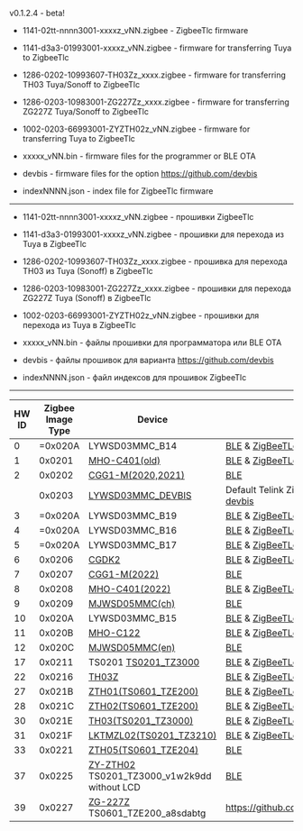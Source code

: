 
v0.1.2.4 - beta!

* 1141-02tt-nnnn3001-xxxxz_vNN.zigbee - ZigbeeTlc firmware
* 1141-d3a3-01993001-xxxxz_vNN.zigbee - firmware for transferring Tuya to ZigbeeTlc
* 1286-0202-10993607-TH03Zz_xxxx.zigbee - firmware for transferring TH03 Tuya/Sonoff to ZigbeeTlc
* 1286-0203-10983001-ZG227Zz_xxxx.zigbee - firmware for transferring ZG227Z Tuya/Sonoff to ZigbeeTlc
* 1002-0203-66993001-ZYZTH02z_vNN.zigbee - firmware for transferring Tuya to ZigbeeTlc

* xxxxx_vNN.bin - firmware files for the programmer or BLE OTA

* devbis - firmware files for the option https://github.com/devbis

* indexNNNN.json - index file for ZigbeeTlc firmware

---

* 1141-02tt-nnnn3001-xxxxz_vNN.zigbee - прошивки ZigbeeTlc
* 1141-d3a3-01993001-xxxxz_vNN.zigbee - прошивки для перехода из Tuya в ZigbeeTlc
* 1286-0202-10993607-TH03Zz_xxxx.zigbee - прошивка для перехода TH03 из Tuya (Sonoff) в ZigbeeTlc
* 1286-0203-10983001-ZG227Zz_xxxx.zigbee - прошивки для перехода ZG227Z Tuya (Sonoff) в ZigbeeTlc
* 1002-0203-66993001-ZYZTH02z_vNN.zigbee - прошивки для перехода из Tuya в ZigbeeTlc
* xxxxx_vNN.bin - файлы прошивки для программатора или BLE OTA

* devbis - файлы прошивок для варианта https://github.com/devbis

* indexNNNN.json - файл индексов для прошивок ZigbeeTlc

---

| HW ID | Zigbee Image Type | Device | Note
|--|--|--|--|
|  0 | =0x020A | LYWSD03MMC_B14    | [BLE](https://github.com/pvvx/ATC_MiThermometer) & [ZigBeeTLc](https://github.com/pvvx/ZigbeeTLc) |
|  1 | 0x0201 | [MHO-C401(old)](https://pvvx.github.io/MHO_C401) | [BLE](https://github.com/pvvx/ATC_MiThermometer) & [ZigBeeTLc](https://github.com/pvvx/ZigbeeTLc) |
|  2 | 0x0202 | [CGG1-M(2020,2021)](https://pvvx.github.io/CGG1) | [BLE](https://github.com/pvvx/ATC_MiThermometer) |
|    | 0x0203 | [LYWSD03MMC_DEVBIS](https://github.com/devbis/z03mmc) | Default Telink Zigbee SDK and [old version from devbis](https://github.com/devbis/z03mmc) |
|  3 | =0x020A | LYWSD03MMC_B19	  | [BLE](https://github.com/pvvx/ATC_MiThermometer) & [ZigBeeTLc](https://github.com/pvvx/ZigbeeTLc) |
|  4 | =0x020A  | LYWSD03MMC_B16    | [BLE](https://github.com/pvvx/ATC_MiThermometer) & [ZigBeeTLc](https://github.com/pvvx/ZigbeeTLc) | 
|  5 | =0x020A | LYWSD03MMC_B17    | [BLE](https://github.com/pvvx/ATC_MiThermometer) & [ZigBeeTLc](https://github.com/pvvx/ZigbeeTLc) |
|  6 | 0x0206 | [CGDK2](https://pvvx.github.io/CGDK2) | [BLE](https://github.com/pvvx/ATC_MiThermometer) & [ZigBeeTLc](https://github.com/pvvx/ZigbeeTLc) |
|  7 | 0x0207  | [CGG1-M(2022)](https://pvvx.github.io/CGG1_2022) | [BLE](https://github.com/pvvx/ATC_MiThermometer) |
|  8 | 0x0208 | [MHO-C401(2022)](https://pvvx.github.io/MHO_C401N) | [BLE](https://github.com/pvvx/ATC_MiThermometer) & [ZigBeeTLc](https://github.com/pvvx/ZigbeeTLc) |
|  9 | 0x0209 | [MJWSD05MMC(ch)](https://pvvx.github.io/MJWSD05MMC) | [BLE](https://github.com/pvvx/ATC_MiThermometer) |
| 10 | 0x020A | LYWSD03MMC_B15    | [BLE](https://github.com/pvvx/ATC_MiThermometer) & [ZigBeeTLc](https://github.com/pvvx/ZigbeeTLc) |
| 11 | 0x020B | [MHO-C122](https://pvvx.github.io/MHO_C122) | [BLE](https://github.com/pvvx/ATC_MiThermometer) & [ZigBeeTLc](https://github.com/pvvx/ZigbeeTLc) |
| 12 | 0x020C | [MJWSD05MMC(en)](https://pvvx.github.io/MJWSD05MMC) | [BLE](https://github.com/pvvx/ATC_MiThermometer) |
| 17 | 0x0211 | TS0201 [TS0201_TZ3000](https://pvvx.github.io/TS0201_TZ3000)  | [BLE](https://github.com/pvvx/ATC_MiThermometer) & [ZigBeeTLc](https://github.com/pvvx/ZigbeeTLc) |
| 22 | 0x0216 | [TH03Z](https://pvvx.github.io/TH03Z) | [BLE](https://github.com/pvvx/ATC_MiThermometer) & [ZigBeeTLc](https://github.com/pvvx/ZigbeeTLc) |
| 27 | 0x021B | [ZTH01(TS0601_TZE200)](https://pvvx.github.io/TS0601_TZE200_zth01) | [BLE](https://github.com/pvvx/ATC_MiThermometer) & [ZigBeeTLc](https://github.com/pvvx/ZigbeeTLc) |
| 28 | 0x021C | [ZTH02(TS0601_TZE200)](https://pvvx.github.io/TS0601_TZE200_zth02) | [BLE](https://github.com/pvvx/ATC_MiThermometer) & [ZigBeeTLc](https://github.com/pvvx/ZigbeeTLc) |
| 30 | 0x021E | [TH03(TS0201_TZ3000)](https://pvvx.github.io/TS0201_TZ3000_TH03) | [BLE](https://github.com/pvvx/ATC_MiThermometer) & [ZigBeeTLc](https://github.com/pvvx/ZigbeeTLc) |
| 31 | 0x021F | [LKTMZL02(TS0201_TZ3210)](https://pvvx.github.io/LKTMZL02) | [BLE](https://github.com/pvvx/ATC_MiThermometer) & [ZigBeeTLc](https://github.com/pvvx/ZigbeeTLc) |
| 33 | 0x0221 | [ZTH05(TS0601_TZE204)](https://pvvx.github.io/TS0601_TZE204) | [BLE](https://github.com/pvvx/ATC_MiThermometer) |
| 37 | 0x0225 | [ZY-ZTH02](https://pvvx.github.io/ZY-ZTH02) TS0201_TZ3000_v1w2k9dd without LCD | [BLE](https://github.com/pvvx/ATC_MiThermometer) |
| 39 | 0x0227 | [ZG-227Z](https://pvvx.github.io/ZG-227Z) TS0601_TZE200_a8sdabtg | https://github.com/pvvx/ZigbeeTLc/issues/161 |	